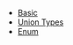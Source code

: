 - [Basic](TypeScript/001-basic.md)
- [Union Types](TypeScript/002-Union-Types.md)
- [Enum](TypeScript/003-enum.md)

<!-- - [TS-tips](TypeScript/004-TS-tips.md) -->
<!-- - [Setting Up TypeScript](TypeScript/Introduce.md) -->
<!-- - [React with TypeScript](TypeScript/React-With-Typescript.md) -->
